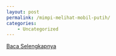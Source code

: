 ```yaml
---
layout: post
permalink: /mimpi-melihat-mobil-putih/
categories:
    - Uncategorized
---
```


[Baca Selengkapnya](/06)